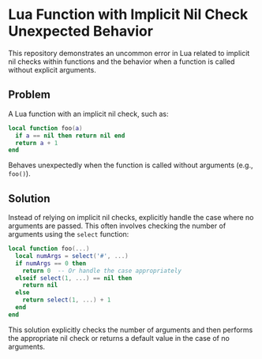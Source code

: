 # Lua Function with Implicit Nil Check Unexpected Behavior

This repository demonstrates an uncommon error in Lua related to implicit nil checks within functions and the behavior when a function is called without explicit arguments.

## Problem

A Lua function with an implicit nil check, such as:

```lua
local function foo(a)
  if a == nil then return nil end
  return a + 1
end
```

Behaves unexpectedly when the function is called without arguments (e.g., `foo()`).

## Solution

Instead of relying on implicit nil checks, explicitly handle the case where no arguments are passed. This often involves checking the number of arguments using the `select` function:

```lua
local function foo(...)
  local numArgs = select('#', ...)
  if numArgs == 0 then
    return 0  -- Or handle the case appropriately
  elseif select(1, ...) == nil then
    return nil
  else
    return select(1, ...) + 1
  end
end
```

This solution explicitly checks the number of arguments and then performs the appropriate nil check or returns a default value in the case of no arguments.